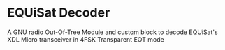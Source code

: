 # EQUiSat Decoder
A GNU radio Out-Of-Tree Module and custom block to decode EQUiSat's XDL Micro transceiver in 4FSK Transparent EOT mode
